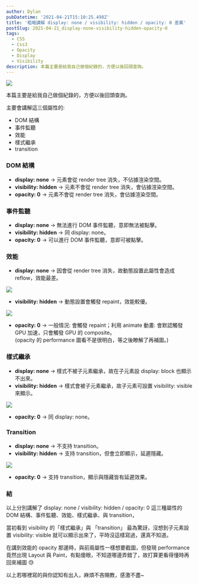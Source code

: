 ```yaml
---
author: Dylan
pubDatetime: '2021-04-21T15:10:25.498Z'
title: '粗略講解 display: none / visibility: hidden / opacity: 0 差異'
postSlug: 2021-04-21_display-none-visibility-hidden-opacity-0
tags:
  - CSS
  - Css3
  - Opacity
  - Display
  - Visibility
description: 本篇主要是給我自己做個紀錄的，方便以後回頭查詢。
---
```


![](/fromMediumImg/1__5nvvoF__U3zTbmhb0pVOhxg.jpeg)

本篇主要是給我自己做個紀錄的，方便以後回頭查詢。

主要會講解這三個屬性的:

*   DOM 結構
*   事件監聽
*   效能
*   樣式繼承
*   transition

### DOM 結構

*   **display: none** -> 元素會從 render tree 消失，不佔據渲染空間。
*   **visibility: hidden** -> 元素不會從 render tree 消失，會佔據渲染空間。
*   **opacity: 0** -> 元素不會從 render tree 消失，會佔據渲染空間。

### 事件監聽

*   **display: none** -> 無法進行 DOM 事件監聽，意即無法被點擊。
*   **visibility: hidden** -> 同 display: none。
*   **opacity: 0** -> 可以進行 DOM 事件監聽，意即可被點擊。

### 效能

*   **display: none** -> 因會從 render tree 消失，故動態設置此屬性會造成 reflow，效能最差。

![](/fromMediumImg/1____rHs8ILCDZ0FMkS5jc2qKQ.png)

*   **visibility: hidden** -> 動態設置會觸發 repaint，效能較優。

![](/fromMediumImg/1__qMXEaDDeNvTX__szf3BeFaw.png)

*   **opacity: 0** -> 一般情況: 會觸發 repaint；利用 animate 動畫: 會默認觸發 GPU 加速，只會觸發 GPU 的 composite。  
    (opacity 的 performance 圖看不是很明白，等之後瞭解了再補圖。)

### 樣式繼承

*   **display: none** -> 樣式不被子元素繼承，故在子元素設 display: block 也顯示不出來。
*   **visibility: hidden** -> 樣式會被子元素繼承，故子元素可設置 visibility: visible 來顯示。

![](/fromMediumImg/1__gx5JileqNEYcVtHiTirk9g.png)

*   **opacity: 0** -> 同 display: none。

### Transition

*   **display: none** -> 不支持 transition。
*   **visibility: hidden** -> 支持 transition，但會立即顯示，延遲隱藏。

![](/fromMediumImg/1__pse255QO29UH1z7d__V6okA.gif)

*   **opacity: 0** -> 支持 transition，顯示與隱藏皆有延遲效果。

### 結

以上分別講解了 display: none / visibility: hidden / opacity: 0 這三種屬性的DOM 結構、事件監聽、效能、樣式繼承、與 transition，

當初看到 visibility 的「樣式繼承」與 「transition」 最為驚訝，沒想到子元素設置 visibility: visible 就可以顯示出來了，平時沒這樣寫過，還真不知道。

在講到效能的 opacity 那邊時，與前兩屬性一樣想要截圖，但發現 performance 竟然出現 Layout 與 Paint，有點傻眼，不知道哪邊弄錯了，故打算更看得懂時再回來補圖 😓

以上若哪裡寫的與你認知有出入，麻煩不吝賜教，感激不盡~